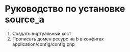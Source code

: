 # Руководство по установке source_a

1. Создать виртуальный хост
2. Прописать домен ресурс на b в конфигах application/config/config.php